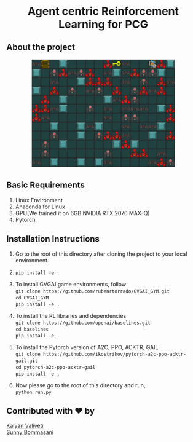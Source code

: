 <h1 align="center">
  Agent centric Reinforcement Learning for PCG
</h1>

## About the project ##

<p align="center">
    <img src="Generated levels/1.png"
    height="75%" width="75%">
</p>

## Basic Requirements ##
1. Linux Environment
2. Anaconda for Linux
3. GPU(We trained it on 6GB NVIDIA RTX 2070 MAX-Q)
4. Pytorch


## Installation Instructions ##

1. Go to the root of this directory after cloning the project to your local environment.
2. `pip install -e .`
3. To install GVGAI game environments, follow <br/>
`git clone https://github.com/rubenrtorrado/GVGAI_GYM.git` <br/>
`cd GVGAI_GYM`<br/>
`pip install -e .`
4. To install the RL libraries and dependencies <br/>
`git clone https://github.com/openai/baselines.git`<br/>
`cd baselines`<br/>
`pip install -e .`
5. To install the Pytorch version of A2C, PPO, ACKTR, GAIL <br/>
`git clone https://github.com/ikostrikov/pytorch-a2c-ppo-acktr-gail.git` <br/>
`cd pytorch-a2c-ppo-acktr-gail`<br/>
`pip install -e .`

6. Now please go to the root of this directory and run,<br/>
`python run.py`


## Contributed with ❤ by ##

 [Kalyan Valiveti](https://github.com/kalyan-v)<br/>
 [Sunny Bommasani](https://github.com/Sunny3699)
